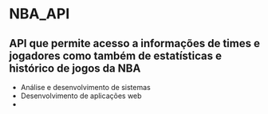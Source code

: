 # NBA_API
## API que permite acesso a informações de times e jogadores como também de estatísticas e histórico de jogos da NBA

- Análise e desenvolvimento de sistemas
- Desenvolvimento de aplicações web
- 
